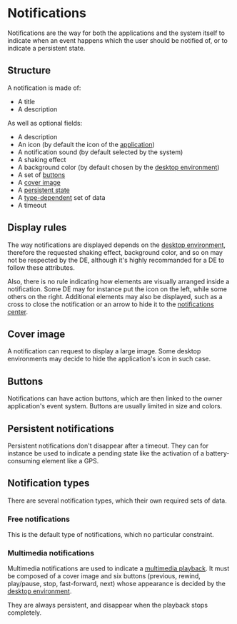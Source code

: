 # Notifications

Notifications are the way for both the applications and the system itself to indicate when an event happens which the user should be notified of, or to indicate a persistent state.

## Structure

A notification is made of:

- A title
- A description

As well as optional fields:

- A description
- An icon (by default the icon of the [application](../concepts/applications.md))
- A notification sound (by default selected by the system)
- A shaking effect
- A background color (by default chosen by the [desktop environment](desktop-environment.md))
- A set of [buttons](#buttons)
- A [cover image](#cover-image)
- A [persistent state](#persistent-notifications)
- A [type-dependent](#notification-types) set of data
- A timeout

## Display rules

The way notifications are displayed depends on the [desktop environment](desktop-environment.md), therefore the requested shaking effect, background color, and so on may not be respected by the DE, although it's highly recommanded for a DE to follow these attributes.

Also, there is no rule indicating how elements are visually arranged inside a notification. Some DE may for instance put the icon on the left, while some others on the right. Additional elements may also be displayed, such as a cross to close the notification or an arrow to hide it to the [notifications center](desktop-environment.md#common-elements).

## Cover image

A notification can request to display a large image. Some desktop environments may decide to hide the application's icon in such case.

## Buttons

Notifications can have action buttons, which are then linked to the owner application's event system. Buttons are usually limited in size and colors.

## Persistent notifications

Persistent notifications don't disappear after a timeout. They can for instance be used to indicate a pending state like the activation of a battery-consuming element like a GPS.

## Notification types

There are several notification types, which their own required sets of data.

### Free notifications

This is the default type of notifications, which no particular constraint.

### Multimedia notifications

Multimedia notifications are used to indicate a [multimedia playback](sound.md#multimedia-playback). It must be composed of a cover image and six buttons (previous, rewind, play/pause, stop, fast-forward, next) whose appearance is decided by the [desktop environment](desktop-environment.md).

They are always persistent, and disappear when the playback stops completely.